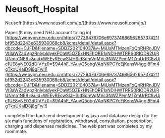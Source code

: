 # Neusoft_Hospital

Neusoft:[https://www.neusoft.com/jp/](https://www.neusoft.com/jp/)

Paper:(It may need NEU account to log in)
[https://webvpn.neu.edu.cn/https/77726476706e69737468656265737421fbf952d2243e635930068cb8/kcms/detail/detail.aspx?dbcode=CJFD&filename=SDDZ202104037&v=MjUxMTMzenFxQnRHRnJDVVI3aWZadVpzRnlybldyekFOaW5QZExHNEhORE1xNDlHWTRRS0RIODR2UjRUNmo1NE8=&uid=WEEvREcwSlJHSldSdmVqMVc3NWZPemM1ZmUrRC8vUjc1UE8yNE02dDlVYz0=$9A4hF_YAuvQ5obgVAqNKPCYcEjKensW4ggI8Fm4gTkoUKaID8j8gFw!!](https://webvpn.neu.edu.cn/https/77726476706e69737468656265737421fbf952d2243e635930068cb8/kcms/detail/detail.aspx?dbcode=CJFD&filename=SDDZ202104037&v=MjUxMTMzenFxQnRHRnJDVVI3aWZadVpzRnlybldyekFOaW5QZExHNEhORE1xNDlHWTRRS0RIODR2UjRUNmo1NE8=&uid=WEEvREcwSlJHSldSdmVqMVc3NWZPemM1ZmUrRC8vUjc1UE8yNE02dDlVYz0=$9A4hF_YAuvQ5obgVAqNKPCYcEjKensW4ggI8Fm4gTkoUKaID8j8gFw!!)  

completed the back-end development by java and database design for the six main functions of registration, withdrawal, consultation, prescription, charging and dispenses medicines. The web part was completed by my roommate.

